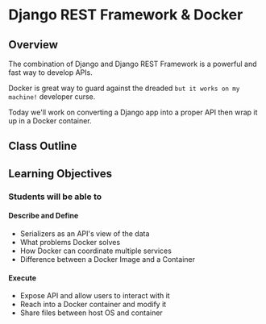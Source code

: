 # Django REST Framework & Docker

## Overview

The combination of Django and Django REST Framework is a powerful and fast way to develop APIs.

Docker is great way to guard against the dreaded `but it works on my machine!` developer curse.

Today we'll work on converting a Django app into a proper API then wrap it up in a Docker container.

## Class Outline

<!-- To Be Completed By Instructor -->

## Learning Objectives

### Students will be able to

#### Describe and Define

- Serializers as an API's view of the data
- What problems Docker solves
- How Docker can coordinate multiple services
- Difference between a Docker Image and a Container

#### Execute

- Expose API and allow users to interact with it
- Reach into a Docker container and modify it
- Share files between host OS and container
